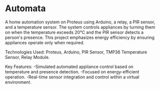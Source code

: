 # Automata

A home automation system on Proteus using Arduino, a relay, a PIR sensor, and a temperature sensor. The system controls appliances by turning them on when the temperature exceeds 20°C and the PIR sensor detects a person's presence. This project emphasizes energy efficiency by ensuring appliances operate only when required.

Technologies Used: Proteus, Arduino, PIR Sensor, TMP36 Temperature Sensor, Relay Module.




Key Features:
-Simulated automated appliance control based on temperature and presence detection.
-Focused on energy-efficient operation.
-Real-time sensor integration and control within a virtual environment.
